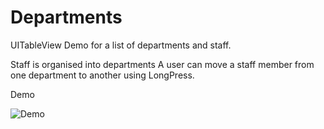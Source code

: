 # Departments
UITableView Demo for a list of departments and staff.

Staff is organised into departments
A user can move a staff member from one department to another using LongPress.

Demo

![Demo](https://dl.dropboxusercontent.com/u/61196723/moving-cells.gif)
